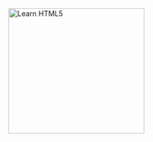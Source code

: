 <!DOCTYPE html>
<html>
   <head>
      <title></title>
   </head>
   <body>
      <img src = "https://www.tutorialspoint.com/html5/images/html5-mini-logo.jpg"
      alt = "Learn HTML5" height = "250" width = "270" />
   </body>
</html>
